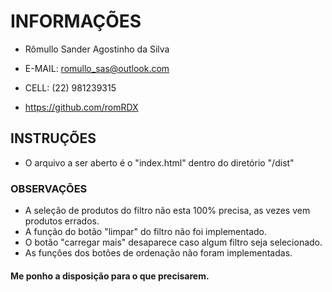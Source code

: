# INFORMAÇÕES 

- Rômullo Sander Agostinho da Silva

- E-MAIL: romullo_sas@outlook.com
- CELL: (22) 981239315
- https://github.com/romRDX

## INSTRUÇÕES

- O arquivo a ser aberto é o "index.html" dentro do diretório "/dist"

### OBSERVAÇÕES

- A seleção de produtos do filtro não esta 100% precisa, as vezes vem produtos errados.
- A função do botão "limpar" do filtro não foi implementado.
- O botão "carregar mais" desaparece caso algum filtro seja selecionado.
- As funções dos botões de ordenação não foram implementadas.

#### Me ponho a disposição para o que precisarem.
